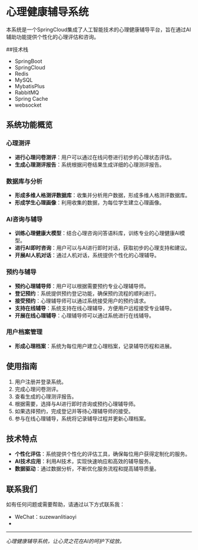 # 心理健康辅导系统

本系统是一个SpringCloud集成了人工智能技术的心理健康辅导平台，旨在通过AI辅助功能提供个性化的心理评估和咨询。

##技术栈
- SpringBoot
- SpringCloud
- Redis
- MySQL
- MybatisPlus
- RabbitMQ
- Spring Cache
- websocket

## 系统功能概览

### 心理测评
- **进行心理问卷测评**：用户可以通过在线问卷进行初步的心理状态评估。
- **生成心理测评报告**：系统根据问卷结果生成详细的心理测评报告。

### 数据库与分析
- **形成多维人格测评数据库**：收集并分析用户数据，形成多维人格测评数据库。
- **形成学生心理画像**：利用收集的数据，为每位学生建立心理画像。

### AI咨询与辅导
- **训练心理健康大模型**：结合心理咨询问答语料库，训练专业的心理健康AI模型。
- **进行AI即时咨询**：用户可以与AI进行即时对话，获取初步的心理支持和建议。
- **开展AI人机对话**：通过人机对话，系统提供个性化的心理辅导。

### 预约与辅导
- **预约心理辅导师**：用户可以根据需要预约专业心理辅导师。
- **登记预约**：系统提供预约登记功能，确保预约流程的顺利进行。
- **接受预约**：心理辅导师可以通过系统接受用户的预约请求。
- **支持在线辅导**：系统支持在线心理辅导，方便用户远程接受专业辅导。
- **开展在线心理辅导**：心理辅导师可以通过系统进行在线辅导。

### 用户档案管理
- **形成心理档案**：系统为每位用户建立心理档案，记录辅导历程和进展。

## 使用指南

1. 用户注册并登录系统。
2. 完成心理问卷测评。
3. 查看生成的心理测评报告。
4. 根据需要，选择与AI进行即时咨询或预约心理辅导师。
5. 如果选择预约，完成登记并等待心理辅导师的接受。
6. 参与在线心理辅导，系统将记录辅导过程并更新心理档案。

## 技术特点

- **个性化评估**：系统提供个性化的评估工具，确保每位用户获得定制化的服务。
- **AI技术应用**：利用AI技术，实现快速响应和高效的辅导服务。
- **数据驱动**：通过数据分析，不断优化服务流程和提高辅导质量。

## 联系我们

如有任何问题或需要帮助，请通过以下方式联系我：

- WeChat：suzewanlitiaoyi
- 

---

*心理健康辅导系统，让心灵之花在AI的呵护下绽放。*
